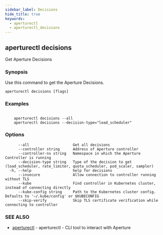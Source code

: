 ```yaml
---
sidebar_label: Decisions
hide_title: true
keywords:
  - aperturectl
  - aperturectl_decisions
---
```


<!-- markdownlint-disable -->

## aperturectl decisions

Get Aperture Decisions

### Synopsis

Use this command to get the Aperture Decisions.

```
aperturectl decisions [flags]
```

### Examples

```

	aperturectl decisions --all
	aperturectl decisions --decision-type="load_scheduler"
```

### Options

```
      --all                    Get all decisions
      --controller string      Address of Aperture controller
      --controller-ns string   Namespace in which the Aperture Controller is running
      --decision-type string   Type of the decision to get (load_scheduler, rate_limiter, quota_scheduler, pod_scaler, sampler)
  -h, --help                   help for decisions
      --insecure               Allow connection to controller running without TLS
      --kube                   Find controller in Kubernetes cluster, instead of connecting directly
      --kube-config string     Path to the Kubernetes cluster config. Defaults to '~/.kube/config' or $KUBECONFIG
      --skip-verify            Skip TLS certificate verification while connecting to controller
```

### SEE ALSO

- [aperturectl](/reference/aperturectl/aperturectl.md) - aperturectl - CLI tool to interact with Aperture
